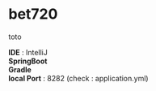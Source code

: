 # bet720
toto

**IDE** : IntelliJ<br>
**SpringBoot**<br>
**Gradle**<br>
**local Port** : 8282 (check : application.yml)<br>
